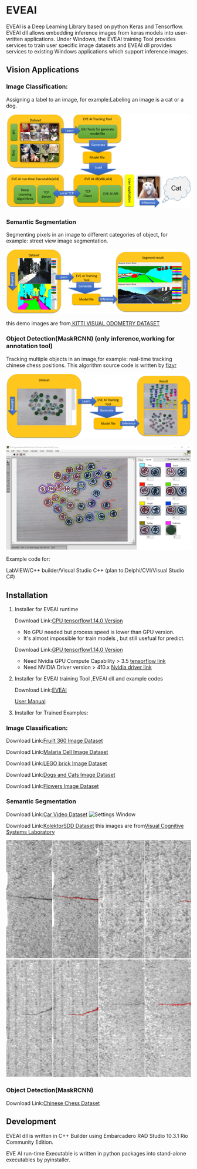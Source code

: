 # EVEAI
EVEAI is a Deep Learning Library based on python Keras and Tensorflow.
EVEAI dll allows embedding inference images from keras models into user-written applications. Under Windows, the EVEAI training Tool provides services to train user specific image datasets and EVEAI dll provides services to existing Windows applications which support inference images.

## Vision Applications

### Image Classification:
Assigning a label to an image, for example:Labeling an image is a cat or a dog.

![Settings Window](https://github.com/Hommoner/EVEAI/blob/master/images/EVEAI%20flow.png)


### Semantic Segmentation
Segmenting pixels in an image to different categories of object, for example: street view image segmentation.

![Settings Window](https://github.com/Hommoner/EVEAI/blob/master/images/EVEAI%20Semantic%20Segmentation.png)

this demo images are from[ KITTI VISUAL ODOMETRY DATASET](http://cvlibs.net/datasets/kitti/eval_semantics.php)

### Object Detection(MaskRCNN) (only inference,working for annotation tool)
Tracking multiple objects in an image,for example: real-time tracking chinese chess positions.
This algorithm source code is written by [fizyr](https://github.com/fizyr/keras-maskrcnn)

![Settings Window](https://github.com/Hommoner/EVEAI/blob/master/images/EVEAI%20Object%20Detection(MaskRCNN).png)

[![Chinese Chess](https://github.com/Hommoner/EVEAI/blob/master/images/EVEAI%20MaskRCNN%20Chinese%20Chess.png)](https://youtu.be/7JZAZnk6Gss)

Example code for:

LabVIEW/C++ builder/Visual Studio C++ (plan to:Delphi/CVI/Visual Studio C#)

## Installation
1. Installer for EVEAI runtime

    Download Link:[CPU tensorflow1.14.0 Version](https://drive.google.com/open?id=18nIOy_KUyxRPplRRAdWRaQlom9xRzoJc)
    
    *    No GPU needed but process speed is lower than GPU version.
    *    It's almost impossible for train models , but still usefual for predict.

    Download Link:[GPU tensorflow1.14.0 Version](https://drive.google.com/open?id=1sYGX3prK07pqgQ5TjFnasn5MRXYKUIxR)

    *    Need Nvidia GPU Compute Capability > 3.5 [tensorflow link](https://www.tensorflow.org/install/gpu)
    *    Need NVIDIA Driver version > 410.x [Nvidia driver link](https://www.nvidia.com/Download/index.aspx?lang=en-us)
       
2. Installer for EVEAI training Tool ,EVEAI dll and example codes

    Download Link:[EVEAI](https://drive.google.com/open?id=1sTfaMhOapLOW6dBGzAjcWiYoIxNFDGl7) 
    
    [User Manual](./EVE%20Training%20Tool%20User%20Manual.md)

3. Installer for Trained Examples:

### Image Classification:
Download Link:[Fruilt 360 Image Dataset](https://sourceforge.net/projects/project-eveai/files/EVE%20Deep%20Learning%20Toolkit%20example%20for%20Fruit-360%20Installer.exe/download)
      
Download Link:[Malaria Cell Image Dataset](https://sourceforge.net/projects/project-eveai/files/EVE%20Deep%20Learning%20Toolkit%20example%20for%20Malaria%20Cell%20Dataset%20Installer.exe/download)

Download Link:[LEGO brick Image Dataset](https://sourceforge.net/projects/project-eveai/files/EVE%20Deep%20Learning%20Toolkit%20example%20for%20LEGO%20brick%20Dataset%20Installer.exe/download)

Download Link:[Dogs and Cats Image Dataset](https://sourceforge.net/projects/project-eveai/files/EVE%20Deep%20Learning%20Toolkit%20example%20for%20Dogs%20and%20Cats%20Installer.exe/download)
      
Download Link:[Flowers Image Dataset](https://sourceforge.net/projects/project-eveai/files/EVE%20Deep%20Learning%20Toolkit%20example%20for%20Flowers%20Installer.exe/download)

### Semantic Segmentation
Download Link:[Car Video Dataset](https://drive.google.com/open?id=1Tox_ZpiqXi9COaNw98UmcrApVSlFcWUV)
![Settings Window](https://github.com/Hommoner/EVEAI/blob/master/images/Seg03.png)
    
Download Link:[KolektorSDD Dataset](https://drive.google.com/open?id=1yqYOW8fUMXjGdLKWiPjlKGIW5rqv4SkL)
this images are from[Visual Cognitive Systems Laboratory](https://www.vicos.si/Downloads/KolektorSDD)
    
![Settings Window](https://github.com/Hommoner/EVEAI/blob/master/images/Seg01.png)
![Settings Window](https://github.com/Hommoner/EVEAI/blob/master/images/Seg02.png)
    
### Object Detection(MaskRCNN)
Download Link:[Chinese Chess Dataset](https://drive.google.com/open?id=1CF2oOOiepQ3l4Gx8K-ub4zheNUtyk_7y)

## Development
EVEAI dll is written in C++ Builder using Embarcadero RAD Studio 10.3.1 Rio Community Edition.

EVE AI run-time Executable is written in python packages into stand-alone executables by pyinstaller.
